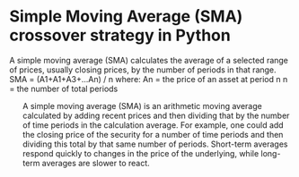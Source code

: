 <h1>Simple Moving Average (SMA) crossover strategy in Python</h1>
<p1>
  A simple moving average (SMA) calculates the average of a selected range of prices, usually closing prices, by the number of periods in that range.
  <p2>
    SMA = (A1+A1+A3+...An) / n
    where:
      An = the price of an asset at period n
      n = the number of total periods
  </p12>
  <ol>
    A simple moving average (SMA) is an arithmetic moving average calculated by adding recent prices and then dividing that by the number of time periods in the calculation average. For example, one could add the closing price of the security for a number of time periods and then dividing this total by that same number of periods. Short-term averages respond quickly to changes in the price of the underlying, while long-term averages are slower to react.
  </ol>
</p1>
